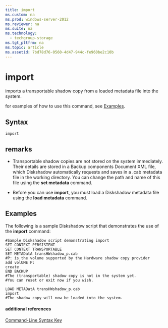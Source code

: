 ```yaml
---
title: import
ms.custom: na
ms.prod: windows-server-2012
ms.reviewer: na
ms.suite: na
ms.technology: 
  - techgroup-storage
ms.tgt_pltfrm: na
ms.topic: article
ms.assetid: 7bd78d76-0560-4d47-944c-fe960be2c10b
---
```

# import
imports a transportable shadow copy from a loaded metadata file into the system.

for examples of how to use this command, see [Examples](#BKMK_examples).

## Syntax

```
import
```

## remarks

-   Transportable shadow copies are not stored on the system immediately. Their details are stored in a Backup components Document XML file, which Diskshadow automatically requests and saves in a .cab metadata file in the working directory. You can change the path and name of this file using the **set metadata** command.

-   Before you can use **import**, you must load a Diskshadow metadata file using the **load metadata** command.

## <a name="BKMK_examples"></a>Examples
The following is a sample Diskshadow script that demonstrates the use of the **import** command:

```
#Sample Diskshadow script demonstrating import
SET CONTEXT PERSISTENT
SET CONTEXT TRANSPORTABLE
SET METADatA transHWshadow_p.cab
#P: is the volume supported by the Hardware shadow copy provider
add volUME P:
create
END BACKUP
#The (transportable) shadow copy is not in the system yet.
#You can reset or exit now if you wish.

LOAD METADatA transHWshadow_p.cab
import
#The shadow copy will now be loaded into the system.
```

#### additional references
[Command-Line Syntax Key](../commandline-syntax-key.md)


